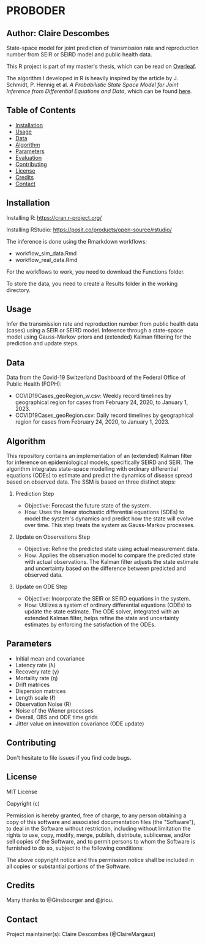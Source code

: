# PROBODER

## Author: Claire Descombes

State-space model for joint prediction of transmission rate and reproduction number from SEIR or SEIRD model and public health data.

This R project is part of my master's thesis, which can be read on [Overleaf](https://www.overleaf.com/read/zvscscfpxfys#69aab2).

The algorithm I developed in R is heavily inspired by the article by J. Schmidt, P. Hennig et al. _A Probabilistic State Space Model for Joint Inference from Differential Equations and Data_, which can be found [here](https://proceedings.neurips.cc/paper/2021/hash/6734fa703f6633ab896eecbdfad8953a-Abstract.html).

## Table of Contents

- [Installation](#installation)
- [Usage](#usage)
- [Data](#data)
- [Algorithm](#algorithm)
- [Parameters](#parameters)
- [Evaluation](#evaluation)
- [Contributing](#contributing)
- [License](#license)
- [Credits](#credits)
- [Contact](#contact)

## Installation

Installing R: https://cran.r-project.org/

Installing RStudio: https://posit.co/products/open-source/rstudio/

The inference is done using the Rmarkdown workflows:
- workflow_sim_data.Rmd
- workflow_real_data.Rmd

For the workflows to work, you need to download the Functions folder.

To store the data, you need to create a Results folder in the working directory.

## Usage

Infer the transmission rate and reproduction number from public health data (cases) using a SEIR or SEIRD model. Inference through a state-space model using Gauss-Markov priors and (extended) Kalman filtering for the prediction and update steps.

## Data

Data from the Covid-19 Switzerland Dashboard of the Federal Office of Public Health (FOPH):
- COVID19Cases_geoRegion_w.csv: Weekly record timelines by geographical region for cases from February 24, 2020, to January 1, 2023.
- COVID19Cases_geoRegion.csv: Daily record timelines by geographical region for cases from February 24, 2020, to January 1, 2023.
 
## Algorithm

This repository contains an implementation of an (extended) Kalman filter for inference on epidemiological models, specifically SEIRD and SEIR. The algorithm integrates state-space modelling with ordinary differential equations (ODEs) to estimate and predict the dynamics of disease spread based on observed data. The SSM is based on three distinct steps:

1. Prediction Step
   - Objective: Forecast the future state of the system.
   - How: Uses the linear stochastic differential equations (SDEs) to model the system's dynamics and predict how the state will evolve over time. This step treats the system as Gauss-Markov processes.

3. Update on Observations Step
   - Objective: Refine the predicted state using actual measurement data.
   - How: Applies the observation model to compare the predicted state with actual observations. The Kalman filter adjusts the state estimate and uncertainty based on the difference between predicted and observed data.

4. Update on ODE Step
   - Objective: Incorporate the SEIR or SEIRD equations in the system.
   - How: Utilizes a system of ordinary differential equations (ODEs) to update the state estimate. The ODE solver, integrated with an extended Kalman filter, helps refine the state and uncertainty estimates by enforcing the satisfaction of the ODEs.

## Parameters

- Initial mean and covariance
- Latency rate (λ)
- Recovery rate (γ)
- Mortality rate (η)
- Drift matrices
- Dispersion matrices
- Length scale (ℓ)
- Observation Noise (R)
- Noise of the Wiener processes
- Overall, OBS and ODE time grids
- Jitter value on innovation covariance (ODE update)
  
## Contributing

Don't hesitate to file issues if you find code bugs.

## License

MIT License

Copyright (c)

Permission is hereby granted, free of charge, to any person obtaining a copy
of this software and associated documentation files (the "Software"), to deal
in the Software without restriction, including without limitation the rights
to use, copy, modify, merge, publish, distribute, sublicense, and/or sell
copies of the Software, and to permit persons to whom the Software is
furnished to do so, subject to the following conditions:

The above copyright notice and this permission notice shall be included in all
copies or substantial portions of the Software.

## Credits

Many thanks to @Ginsbourger and @jriou.

## Contact

Project maintainer(s): Claire Descombes (@ClaireMargaux)
